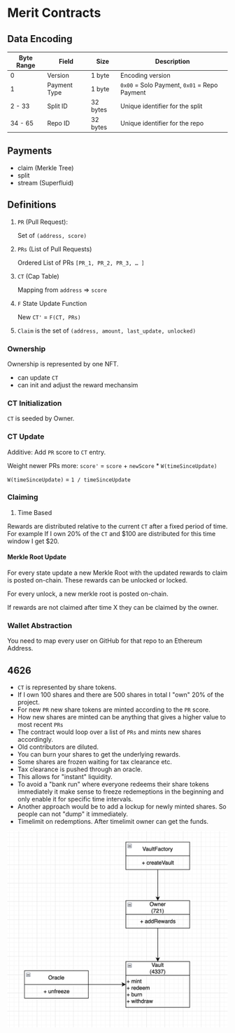 # Merit Contracts

## Data Encoding

| Byte Range | Field        | Size     | Description                                  |
| ---------- | ------------ | -------- | -------------------------------------------- |
| 0          | Version      | 1 byte   | Encoding version                             |
| 1          | Payment Type | 1 byte   | `0x00` = Solo Payment, `0x01` = Repo Payment |
| 2 - 33     | Split ID     | 32 bytes | Unique identifier for the split              |
| 34 - 65    | Repo ID      | 32 bytes | Unique identifier for the repo               |

## Payments

- claim (Merkle Tree)
- split
- stream (Superfluid)

## Definitions

1. `PR` (Pull Request):

   Set of `(address, score)`

2. `PRs` (List of Pull Requests)

   Ordered List of PRs `[PR_1, PR_2, PR_3, … ]`

3. `CT` (Cap Table)

   Mapping from `address` => `score`

4. `F` State Update Function

   New `CT'` = `F(CT, PRs)`

5. `Claim` is the set of `(address, amount, last_update, unlocked)`

### Ownership

Ownership is represented by one NFT.

- can update `CT`
- can init and adjust the reward mechansim

### CT Initialization

`CT` is seeded by Owner.

### CT Update

Additive: Add `PR` score to `CT` entry.

Weight newer PRs more: `score'` = `score` + `newScore` \* `W(timeSinceUpdate)`

`W(timeSinceUpdate)` = `1 / timeSinceUpdate`

### Claiming

1. Time Based

Rewards are distributed relative to the current `CT` after a fixed period of time.
For example If I own 20% of the `CT` and $100 are distributed for this time window I get $20.

#### Merkle Root Update

For every state update a new Merkle Root with the updated rewards to claim is posted on-chain. These rewards can be unlocked or locked.

For every unlock, a new merkle root is posted on-chain.

If rewards are not claimed after time X they can be claimed by the owner.

### Wallet Abstraction

You need to map every user on GitHub for that repo to an Ethereum Address.

## 4626

- `CT` is represented by share tokens.
- If I own 100 shares and there are 500 shares in total I "own" 20% of the project.
- For new `PR` new share tokens are minted according to the `PR` score.
- How new shares are minted can be anything that gives a higher value to most recent `PRs`
- The contract would loop over a list of `PRs` and mints new shares accordingly.
- Old contributors are diluted.
- You can burn your shares to get the underlying rewards.
- Some shares are frozen waiting for tax clearance etc.
- Tax clearance is pushed through an oracle.
- This allows for "instant" liquidity.
- To avoid a "bank run" where everyone redeems their share tokens immediately it make sense to freeze redemeptions in the beginning and only enable it for specific time intervals.
- Another approach would be to add a lockup for newly minted shares. So people can not "dump" it immediately.
- Timelimit on redemptions. After timelimit owner can get the funds.

![Contracts](assets/contracts.png)
